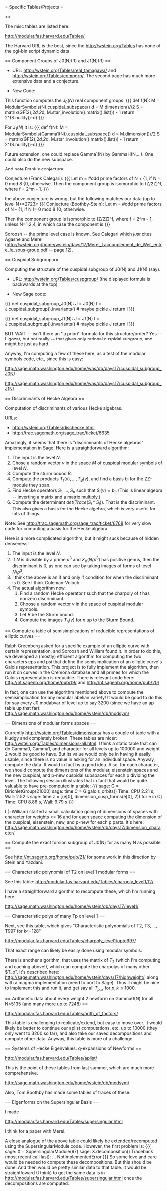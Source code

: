 = Specific Tables/Projects =

<<TableOfContents>>

The misc tables are listed here:

http://modular.fas.harvard.edu/Tables/

The Harvard URL is the best, since the http://wstein.org/Tables has none of the cgi-bin script dynamic data.


== Component Groups of J0(N)(R) and J1(N)(R) ==

 * URL: http://wstein.org/Tables/real_tamagawa/ and http://wstein.org/Tables/compgrp/.    The second page has much more extensive data and a conjecture. 

 * New Code:

This function computes the $J_0(N)$ real component groups. 
{{{
def f(N):
    M = ModularSymbols(N).cuspidal_subspace()
    d = M.dimension()//2
    S = matrix(GF(2),2*d,2*d, M.star_involution().matrix().list()) - 1
    return 2^(S.nullity()-d)
}}}

For $J_1(N)$ it is:
{{{
def f(N):
    M = ModularSymbols(Gamma1(N)).cuspidal_subspace()
    d = M.dimension()//2
    S = matrix(GF(2),2*d,2*d, M.star_involution().matrix().list()) - 1
    return 2^(S.nullity()-d)
}}}

Future extension: one could replace Gamma1(N) by GammaH(N,...).  One could also do the new subspace.

And note Frank's conjecture:

Conjecture (Frank Calegari):
{{{ 
Let m = #odd prime factors of N +  {1, if N = 0 mod 8
                                   {0, otherwise.
Then the component group is isomorphic to (Z/2Z)^f, where f = 2^m - 1.
}}}

the above conjecture is wrong, but the following matches our data (up to level N<=2723):
{{{
Conjecture (Boothby-Stein):
Let m = #odd prime factors of N -  {1, if N != 0 mod 8
                                   {0, otherwise.

Then the component group is isomorphic to (Z/2Z)^f, where f = 2^m - 1, unless N=1,2,4, in which case the component is
}}}

Soroosh -- the prime level case is known.  See Calegari <insert link> which *just* cites Agashe and Merel (http://wstein.org/home/wstein/days/17/Merel_Laccouplement_de_Weil_entre_le_sous-group.pdf -- page 12).


== Cuspidal Subgroup ==

Computing the structure of the cuspidal subgroup of J0(N) and J1(N) (say). 

 * URL: http://wstein.org/Tables/cuspgroup/  (the displayed formula is backwards at the top)

 * New Sage code:

{{{
def cuspidal_subgroup_J0(N):
    J = J0(N)
    I = J.cuspidal_subgroup().invariants()
    # maybe pickle J
    return I
}}}

{{{
def cuspidal_subgroup_J1(N):
    J = J1(N)
    I = J.cuspidal_subgroup().invariants()
    # maybe pickle J
    return I
}}}

BUT WAIT -- isn't there an ''a priori'' formula for this structure/order?   Yes -- Ligozat, but not really -- that gives only rational cuspidal subgroup, and might be just as hard.

Anyway, I'm computing a few of these here, as a test of the modular symbols code, etc., since this is easy:

http://sage.math.washington.edu/home/was/db/days17/cuspidal_subgroup_J0N/


http://sage.math.washington.edu/home/was/db/days17/cuspidal_subgroup_J1N/



== Discriminants of Hecke Algebra ==

Computation of discriminants of various Hecke algebras.

 URLs: 

   * http://wstein.org/Tables/dischecke.html
   * http://trac.sagemath.org/sage_trac/ticket/6635

Amazingly, it seems that there is "discriminants of Hecke algebras" implementation in Sage!
Here is a straightforward algorithm:
 1. The input is the level $N$.
 2. Chose a random vector $v$ in the space $M$ of cuspidal modular symbols of level $N$.
 3. Compute the sturm bound $B$.
 4. Compute the products $T_1(v), ..., T_B(v)$, and find a basis $b_i$ for the ZZ-module they span.
 5. Find Hecke operators $S_1, ..., S_n$ such that $S_i(v) = b_i$.  (This is linear algebra -- inverting a matrix and a matrix multiply.)
 6. Compute the determinant $det ( Trace(S_i * S_j) )$.  That is the discriminant.  This also gives a basis for the Hecke algebra, which is very useful for lots of things. 

Note: See http://trac.sagemath.org/sage_trac/ticket/6768 for very slow code for computing a basis for the Hecke algebra. 

Here is a more complicated algorithm, but it might suck because of hidden denseness!

 1. The input is the level $N$.
 2. If $N$ is divisible by a prime $p^3$ and $X_0(N/p^3)$ has positive genus, then the discriminant is $0$, as one can see by taking images of forms of level $N/p^3$.
 3. I think the above is an if and only if condition for when the discriminant is $0$.  See I think Coleman-Voloch.
 4. The actual algorithm now.  
     1. Find a random Hecke operator $t$ such that the charpoly of $t$ has nonzero discriminant.
     2. Choose a random vector $v$ in the space of cuspidal modular symbols.
     3. Let $B$ be the Sturm bound.
     4. Compute the images $T_n(v)$ for $n$ up to the Sturm Bound. 
     
 
== Compute a table of semisimplications of reducible representations of elliptic curves ==

Ralph Greenberg asked for a specific example of an elliptic curve with certain representation, and Soroosh and William found it.  In order to do this, we developed a (mostly) efficient algorithm for computing the two characters eps and psi that define the semisimplication of an elliptic curve's Galois representation.  This project is to fully implement the algorithm, then run it on curves in the Cremona database and all primes for which the Galois representation is reducible.   There is relevant code here: http://nt.sagenb.org/home/pub/19/ and http://nt.sagenb.org/home/pub/20/

In fact, one can use the algorithm mentioned above to compute the semisimplication for any modular abelian variety!  It would be good to do this for say every J0 modabvar of level up to say 3200 (since we have an ap table up that far): http://sage.math.washington.edu/home/wstein/db/modsym/

== Dimensions of modular forms spaces ==

Currently http://wstein.org/Tables/dimensions/ has a couple of table with a kludgy and completely broken.   These tables are nicer:
http://wstein.org/Tables/dimensions-all.html.  I think a static table that can do Gamma0, Gamma1, and character for all levels up to 100000 and weight 2 would be good to have.   But its value would only be in having it easily usable, since there is no value in asking for an individual space.   Anyway, compute the data.  It would in fact by a good idea.  Also, for each character, we should compute the dimensions of the modular, eisenstein spaces and the new cuspidal, and p-new cuspidal subspaces for each p dividing the level.  The following session illustrates that in fact that would be quite valuable to have pre-computed in a table:
{{{
sage: G = DirichletGroup(21000)
sage: time C = G.galois_orbits()
Time: CPU 2.21 s, Wall: 2.52 s
sage: time z = [(e[0], dimension_cusp_forms(e[0], 2)) for e in C]
Time: CPU 8.86 s, Wall: 9.79 s
}}}

I (=William) started a small calculation going of dimensions of spaces with character for weights <= 16 and for each space computing the dimension of the cuspidal, eisenstein, new, and p-new for each p parts.  It's here: http://sage.math.washington.edu/home/wstein/db/days17/dimension_character/


== Compute the exact torsion subgroup of J0(N) for as many N as possible ==

See http://nt.sagenb.org/home/pub/21/ for some work in this direction by Stein and Yazdani.

== Characteristic polynomial of T2 on level 1 modular forms ==

See this table: http://modular.fas.harvard.edu/Tables/charpoly_level1/t2/

I have a straightforward algorithm to recompute these, which I'm running here:

http://sage.math.washington.edu/home/wstein/db/days17/level1/

== Characteristic polys of many Tp on level 1 ==

Next, see this table, which gives "Characteristic polynomials of T2, T3, ..., T997 for k<=128"

http://modular.fas.harvard.edu/Tables/charpoly_level1/upto997/

That exact range can likely be easily done using modular symbols.


There is another algorithm, that uses the matrix of $T_2$ (which I'm computing and caching above!), which can compute the charpolys of many other $T_p".  It's described here: http://sage.math.washington.edu/home/wstein/days/17/highweight/, along with a magma implementation (need to port to Sage).    Thus it might be nice to implement this and run it, and get say all $T_{p,k}$ for $p,k \leq 1000$.


== Arithmetic data about every weight 2 newform on Gamma0(N) for all N<5135 (and many more up to 7248) ==

http://modular.fas.harvard.edu/Tables/arith_of_factors/

This table is challenging to replicate/extend, but easy to move over.  It would likely be better to continue our aplist computations, etc. up to 10000 (they only went to 3200 so far), and also take our saved decompositions and compute other data.   Anyway, this table is more of a challenge. 

== Systems of Hecke Eigenvalues: q-expansions of Newforms ==

http://modular.fas.harvard.edu/Tables/aplist/

This is the point of these tables from last summer, which are much more comprehensive.

  http://sage.math.washington.edu/home/wstein/db/modsym/

Also, Tom Boothby has made some tables of traces of these. 

== Eigenforms on the Supersingular Basis ==

I made 

http://modular.fas.harvard.edu/Tables/supersingular.html

I think for a paper with Merel. 
 
A close analogue of the above table could likely be extended/recomputed using the SupersingularModule code.  However, the first problem is:
{{{
sage: X = SupersingularModule(97)
sage: X.decomposition()
Traceback (most recent call last):
...
NotImplementedError
}}}
So some love and care would be needed to compute these decompositions.  But this should be done.  And then would be pretty similar data to that table.  It would be straightfoward (I think) to get the same data is in http://modular.fas.harvard.edu/Tables/supersingular.html once the decompositions are computed.    
